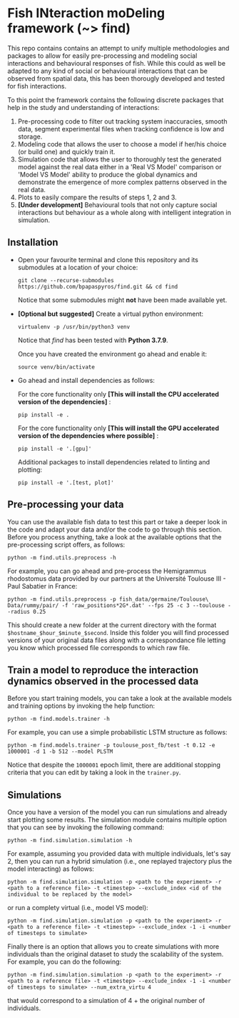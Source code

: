 # Fish INteraction moDeling framework (~> find)

This repo contains contains an attempt to unify multiple methodologies and packages to allow for easily pre-processing and modeling social interactions and behavioural responses of fish. While this could as well be adapted to any kind of social or behavioural interactions that can be observed from spatial data, this has been thorougly developed and tested for fish interactions.

To this point the framework contains the following discrete packages that help in the study and understanding of interactions:

1. Pre-processing code to filter out tracking system inaccuracies, smooth data, segment experimental files when tracking confidence is low and storage.
2. Modeling code that allows the user to choose a model if her/his choice (or build one) and quickly train it.
3. Simulation code that allows the user to thoroughly test the generated model against the real data either in a 'Real VS Model' comparison or 'Model VS Model' ability to produce the global dynamics and demonstrate the emergence of more complex patterns observed in the real data.
4. Plots to easily compare the results of steps 1, 2 and 3. 
5. **[Under development]** Behavioural tools that not only capture social interactions but behaviour as a whole along with intelligent integration in simulation. 


## Installation

- Open your favourite terminal and clone this repository and its submodules at a location of your choice:

    ```shell
    git clone --recurse-submodules https://github.com/bpapaspyros/find.git && cd find
    ```

    Notice that some submodules might **not** have been made available yet.


- **[Optional but suggested]** Create a virtual python environment:
    
    ```shell
    virtualenv -p /usr/bin/python3 venv
    ```

    Notice that *find* has been tested with **Python 3.7.9**. 



    Once you have created the environment go ahead and enable it:

    ```shell
    source venv/bin/activate
    ```
- Go ahead and install dependencies as follows: 



    For the core functionality only **[This will install the CPU accelerated version of the dependencies]** : 
    
    ```shell
    pip install -e .
    ```


    
    For the core functionality only **[This will install the GPU accelerated version of the dependencies where possible]** : 
    
    ```shell
    pip install -e '.[gpu]'
    ```


    
    Additional packages to install dependencies related to linting and plotting: 
    
    ```shell
    pip install -e '.[test, plot]'
    ```


## Pre-processing your data

You can use the available fish data to test this part or take a deeper look in the code and adapt your data and/or the code to go through this section. Before you process anything, take a look at the available options that the pre-processing script offers, as follows:

```shell
python -m find.utils.preprocess -h
```

For example, you can go ahead and pre-process the Hemigrammus rhodostomus data provided by our partners at the Université Toulouse III - Paul Sabatier in France:

```shell
python -m find.utils.preprocess -p fish_data/germaine/Toulouse\ Data/rummy/pair/ -f 'raw_positions*2G*.dat' --fps 25 -c 3 --toulouse --radius 0.25
```

This should create a new folder at the current directory with the format `$hostname_$hour_$minute_$second`. Inside this folder you will find processed versions of your original data files along with a correspondance file letting you know which processed file corresponds to which raw file.


## Train a model to reproduce the interaction dynamics observed in the processed data

Before you start training models, you can take a look at the available models and training options by invoking the help function:

```shell
python -m find.models.trainer -h
```

For example, you can use a simple probabilistic LSTM structure as follows:

```shell
python -m find.models.trainer -p toulouse_post_fb/test -t 0.12 -e 1000001 -d 1 -b 512 --model PLSTM
```

Notice that despite the `1000001` epoch limit, there are additional stopping criteria that you can edit by taking a look in the `trainer.py`.


## Simulations

Once you have a version of the model you can run simulations and already start plotting some results. The simulation module contains multiple option that you can see by invoking the following command:

```shell
python -m find.simulation.simulation -h
```

For example, assuming you provided data with multiple individuals, let's say 2, then you can run a hybrid simulation (i.e., one replayed trajectory plus the model interacting) as follows:

```shell
python -m find.simulation.simulation -p <path to the experiment> -r <path to a reference file> -t <timestep> --exclude_index <id of the individual to be replaced by the model>
```

or run a complety virtual (i.e., model VS model):

```shell
python -m find.simulation.simulation -p <path to the experiment> -r <path to a reference file> -t <timestep> --exclude_index -1 -i <number of timesteps to simulate>
```

Finally there is an option that allows you to create simulations with more individuals than the original dataset to study the scalability of the system. For example, you can do the following:

```shell
python -m find.simulation.simulation -p <path to the experiment> -r <path to a reference file> -t <timestep> --exclude_index -1 -i <number of timesteps to simulate> --num_extra_virtu 4
```

that would correspond to a simulation of 4 + the original number of individuals.
